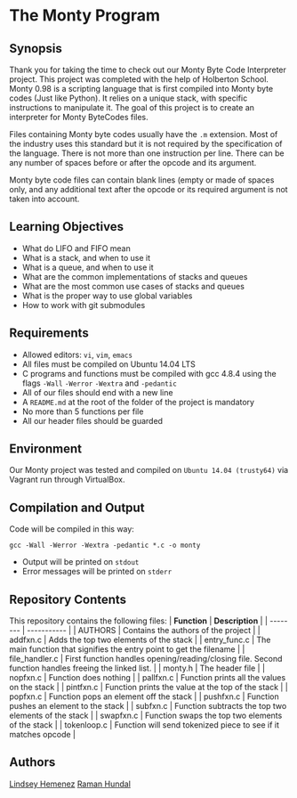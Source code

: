 # The Monty Program

## Synopsis
Thank you for taking the time to check out our Monty Byte Code Interpreter project. This project was completed with the help of Holberton School. Monty 0.98 is a scripting language that is first compiled into Monty byte codes (Just like Python). It relies on a unique stack, with specific instructions to manipulate it. The goal of this project is to create an interpreter for Monty ByteCodes files.

Files containing Monty byte codes usually have the `.m`  extension. Most of the industry uses this standard but it is not required by the specification of the language. There is not more than one instruction per line. There can be any number of spaces before or after the opcode and its argument.

Monty byte code files can contain blank lines (empty or made of spaces only, and any additional text after the opcode or its required argument is not taken into account.

## Learning Objectives
* What do LIFO and FIFO mean
* What is a stack, and when to use it
* What is a queue, and when to use it
* What are the common implementations of stacks and queues
* What are the most common use cases of stacks and queues
* What is the proper way to use global variables
* How to work with git submodules

## Requirements
* Allowed editors: `vi`, `vim`, `emacs`
* All files must be compiled on Ubuntu 14.04 LTS
* C programs and functions must be compiled with gcc 4.8.4 using the flags `-Wall` `-Werror` `-Wextra` and `-pedantic`
* All of our files should end with a new line
* A `README.md` at the root of the folder of the project is mandatory
* No more than 5 functions per file
* All our header files should be guarded

## Environment
Our Monty project was tested and compiled on `Ubuntu 14.04 (trusty64)` via Vagrant run through VirtualBox.

## Compilation and Output

Code will be compiled in this way:

`gcc -Wall -Werror -Wextra -pedantic *.c -o monty`

* Output will be printed on `stdout`
* Error messages will be printed on `stderr`

## Repository Contents
This repository contains the following files:
| **Function** | **Description** |
| -------- | ----------- |
| AUTHORS | Contains the authors of the project |
| addfxn.c | Adds the top two elements of the stack |
| entry_func.c | The main function that signifies the entry point to get the filename |
| file_handler.c | First function handles opening/reading/closing file. Second function handles freeing the linked list. |
| monty.h | The header file |
| nopfxn.c | Function does nothing |
| pallfxn.c | Function prints all the values on the stack |
| pintfxn.c | Function prints the value at the top of the stack |
| popfxn.c | Function pops an element off the stack |
| pushfxn.c | Function pushes an element to the stack |
| subfxn.c | Function subtracts the top two elements of the stack |
| swapfxn.c | Function swaps the top two elements of the stack |
| tokenloop.c | Function will send tokenized piece to see if it matches opcode |

## Authors
[Lindsey Hemenez](https://github.com/hemenez)
[Raman Hundal](https://github.com/hundalrs)
